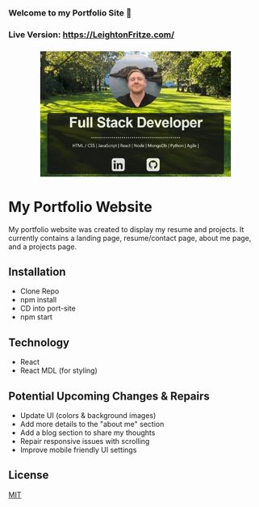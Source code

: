 ### Welcome to my Portfolio Site 👋
### Live Version: https://LeightonFritze.com/
###
###

<div align="center">
  <img width="75%" src="port-site/screenshot.JPG" alt="cover" />
</div>

# My Portfolio Website

My portfolio website was created to display my resume and projects. It currently contains a landing page, resume/contact page, about me page, and a projects page.

## Installation

- Clone Repo
- npm install
- CD into port-site
- npm start

## Technology 

- React
- React MDL (for styling)

## Potential Upcoming Changes & Repairs
- Update UI (colors & background images)
- Add more details to the "about me" section
- Add a blog section to share my thoughts
- Repair responsive issues with scrolling
- Improve mobile friendly UI settings

## License
[MIT](https://choosealicense.com/licenses/mit/)

